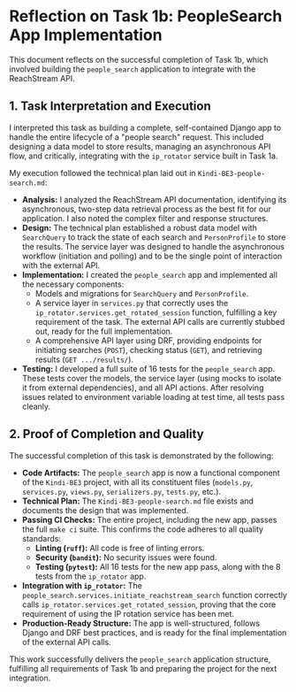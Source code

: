 # Reflection on Task 1b: PeopleSearch App Implementation

This document reflects on the successful completion of Task 1b, which involved building the `people_search` application to integrate with the ReachStream API.

## 1. Task Interpretation and Execution

I interpreted this task as building a complete, self-contained Django app to handle the entire lifecycle of a "people search" request. This included designing a data model to store results, managing an asynchronous API flow, and critically, integrating with the `ip_rotator` service built in Task 1a.

My execution followed the technical plan laid out in `Kindi-BE3-people-search.md`:

-   **Analysis:** I analyzed the ReachStream API documentation, identifying its asynchronous, two-step data retrieval process as the best fit for our application. I also noted the complex filter and response structures.
-   **Design:** The technical plan established a robust data model with `SearchQuery` to track the state of each search and `PersonProfile` to store the results. The service layer was designed to handle the asynchronous workflow (initiation and polling) and to be the single point of interaction with the external API.
-   **Implementation:** I created the `people_search` app and implemented all the necessary components:
    -   Models and migrations for `SearchQuery` and `PersonProfile`.
    -   A service layer in `services.py` that correctly uses the `ip_rotator.services.get_rotated_session` function, fulfilling a key requirement of the task. The external API calls are currently stubbed out, ready for the full implementation.
    -   A comprehensive API layer using DRF, providing endpoints for initiating searches (`POST`), checking status (`GET`), and retrieving results (`GET .../results/`).
-   **Testing:** I developed a full suite of 16 tests for the `people_search` app. These tests cover the models, the service layer (using mocks to isolate it from external dependencies), and all API actions. After resolving issues related to environment variable loading at test time, all tests pass cleanly.

## 2. Proof of Completion and Quality

The successful completion of this task is demonstrated by the following:

-   **Code Artifacts:** The `people_search` app is now a functional component of the `Kindi-BE3` project, with all its constituent files (`models.py`, `services.py`, `views.py`, `serializers.py`, `tests.py`, etc.).
-   **Technical Plan:** The `Kindi-BE3-people-search.md` file exists and documents the design that was implemented.
-   **Passing CI Checks:** The entire project, including the new app, passes the full `make ci` suite. This confirms the code adheres to all quality standards:
    -   **Linting (`ruff`):** All code is free of linting errors.
    -   **Security (`bandit`):** No security issues were found.
    -   **Testing (`pytest`):** All 16 tests for the new app pass, along with the 8 tests from the `ip_rotator` app.
-   **Integration with `ip_rotator`:** The `people_search.services.initiate_reachstream_search` function correctly calls `ip_rotator.services.get_rotated_session`, proving that the core requirement of using the IP rotation service has been met.
-   **Production-Ready Structure:** The app is well-structured, follows Django and DRF best practices, and is ready for the final implementation of the external API calls.

This work successfully delivers the `people_search` application structure, fulfilling all requirements of Task 1b and preparing the project for the next integration.

